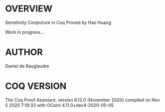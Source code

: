 # OVERVIEW
Sensitivity Conjecture in Coq
Proved by Hao Huang

Work in progress...

# AUTHOR
Daniel de Rauglaudre

# COQ VERSION
  The Coq Proof Assistant, version 8.12.0 (November 2020)
  compiled on Nov 5 2020 7:19:33 with OCaml 4.11.0+dev4-2020-05-05
